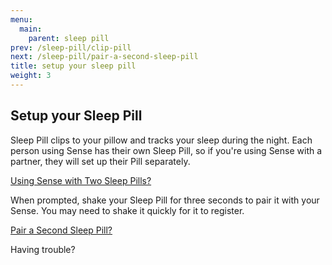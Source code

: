 ```yaml
---
menu:
  main:
    parent: sleep pill
prev: /sleep-pill/clip-pill
next: /sleep-pill/pair-a-second-sleep-pill
title: setup your sleep pill
weight: 3
---
```


## Setup your Sleep Pill

Sleep Pill clips to your pillow and tracks your sleep during the night. Each person using Sense has their own Sleep Pill, so if you're using Sense with a partner, they will set up their Pill separately. 

[Using Sense with Two Sleep Pills?](http://staging-user.hello.is/sleep-pill/pair-a-second-sleep-pill/)


When prompted, shake your Sleep Pill for three seconds to pair it with your Sense. You may need to shake it quickly for it to register.


[Pair a Second Sleep Pill?](http://staging-user.hello.is/sleep-pill/pair-a-second-sleep-pill/)


Having trouble?

